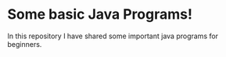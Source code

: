 # Some basic Java Programs!
In this repository I have shared some important java programs for beginners. 
